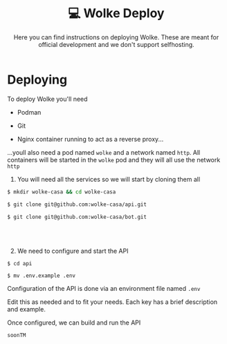 <div align="center">
    <h1>💻 Wolke Deploy</h1>
    Here you can find instructions on deploying Wolke. These are meant for official development and we don't support selfhosting.
    <br>
    <br>
</div>

# Deploying

To deploy Wolke you'll need

- Podman

- Git

- Nginx container running to act as a reverse proxy...

...youll also need a pod named `wolke` and a network named `http`. All containers will be started in the 
`wolke` pod and they will all use the network `http`

1. You will need all the services so we will start by cloning them all


```sh
$ mkdir wolke-casa && cd wolke-casa

$ git clone git@github.com:wolke-casa/api.git

$ git clone git@github.com:wolke-casa/bot.git
```
<br>
<br>

2. We need to configure and start the API

```
$ cd api

$ mv .env.example .env
```

Configuration of the API is done via an environment file named `.env` 

Edit this as needed and to fit your needs. Each key has a brief description and example.

Once configured, we can build and run the API

```
soonTM
```
